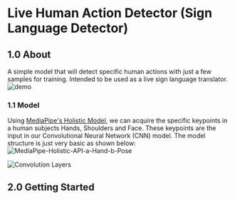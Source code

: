 # Live Human Action Detector (Sign Language Detector)

## 1.0 About
A simple model that will detect specific human actions with just a few samples for training. Intended to be used as a live sign language translator.
<br/>
![demo](https://user-images.githubusercontent.com/67902015/152925333-8fdfeab3-2218-4196-b091-82208350bdf6.gif)
<br/>

### 1.1 Model
Using [MediaPipe's Holistic Model](https://developers.google.com/mediapipe/solutions/vision/holistic_landmarker), we can acquire the specific keypoints in a human subjects Hands, Shoulders and Face.
These keypoints are the input in our Convolutional Neural Network (CNN) model. The model structure is just very basic as shown below:
<br/>
![MediaPipe-Holistic-API-a-Hand-b-Pose](https://github.com/lloydaxeph/human_action_detector/assets/158691653/d525f98a-fd3e-424f-8e5b-2707f0583a5c)<br/>

![Convolution Layers](https://github.com/lloydaxeph/human_action_detector/assets/158691653/39a55196-1e84-48a2-a889-1549ccfa6a0b)<br/>

## 2.0 Getting Started
